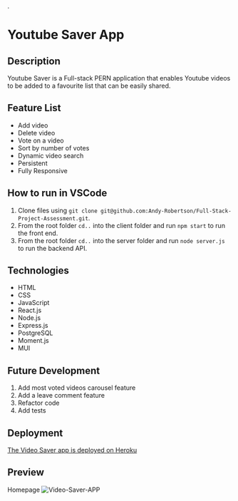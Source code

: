 .
# Youtube Saver App

## Description

Youtube Saver is a Full-stack PERN application that enables Youtube videos to be added to a favourite list that can be easily shared.

## Feature List
- Add video
- Delete video
- Vote on a video
- Sort by number of votes
- Dynamic video search
- Persistent
- Fully Responsive

## How to run in VSCode

1. Clone files using `git clone git@github.com:Andy-Robertson/Full-Stack-Project-Assessment.git`.
2. From the root folder `cd..` into the client folder and run `npm start` to run the front end.
3. From the root folder `cd..` into the server folder and run `node server.js` to run the backend API.

## Technologies

- HTML
- CSS
- JavaScript
- React.js
- Node.js
- Express.js
- PostgreSQL
- Moment.js
- MUI

## Future Development

1. Add most voted videos carousel feature
2. Add a leave comment feature
2. Refactor code
3. Add tests

## Deployment

[The Video Saver app is deployed on Heroku](https://youtube-video-saver.herokuapp.com/)

## Preview

Homepage
![Video-Saver-APP](https://andy-robertson.dev/static/media/videoSaver.459b7f27.png)
